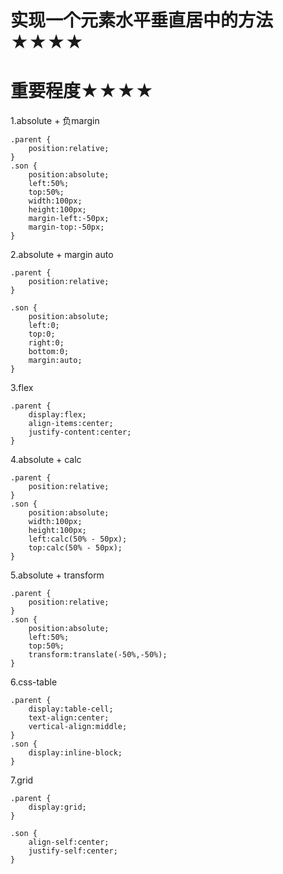 # 实现一个元素水平垂直居中的方法★★★★
# 重要程度★★★★
1.absolute + 负margin

```
.parent {
	position:relative;
}
.son {
	position:absolute;
	left:50%;
	top:50%;
	width:100px;
	height:100px;
	margin-left:-50px;
	margin-top:-50px;
}
```

2.absolute + margin auto
```
.parent {
	position:relative;
}

.son {
	position:absolute;
	left:0;
	top:0;
	right:0;
	bottom:0;
	margin:auto;
}

```

3.flex
```
.parent {
	display:flex;
	align-items:center;
	justify-content:center;
}
```

4.absolute + calc
```
.parent {
	position:relative;
}
.son {
	position:absolute;
	width:100px;
	height:100px;
	left:calc(50% - 50px);
	top:calc(50% - 50px);
}
```

5.absolute + transform
```
.parent {
	position:relative;
}
.son {
	position:absolute;
	left:50%;
	top:50%;
	transform:translate(-50%,-50%);
}
```

6.css-table

```
.parent {
	display:table-cell;
	text-align:center;
	vertical-align:middle;
}
.son {
	display:inline-block;
}
```



7.grid 

```
.parent {
	display:grid;
}

.son {
	align-self:center;
	justify-self:center;
}
```